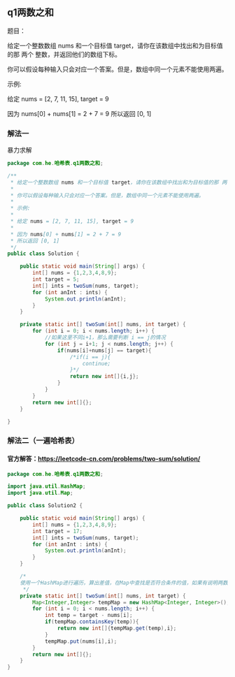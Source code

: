 ## q1两数之和

题目：

给定一个整数数组 nums 和一个目标值 target，请你在该数组中找出和为目标值的那 两个 整数，并返回他们的数组下标。

你可以假设每种输入只会对应一个答案。但是，数组中同一个元素不能使用两遍。

 

示例:

给定 nums = [2, 7, 11, 15], target = 9

因为 nums[0] + nums[1] = 2 + 7 = 9
所以返回 [0, 1]



### 解法一

暴力求解

```java
package com.he.哈希表.q1两数之和;

/**
 * 给定一个整数数组 nums 和一个目标值 target，请你在该数组中找出和为目标值的那 两个 整数，并返回他们的数组下标。
 *
 * 你可以假设每种输入只会对应一个答案。但是，数组中同一个元素不能使用两遍。
 *
 * 示例:
 *
 * 给定 nums = [2, 7, 11, 15], target = 9
 *
 * 因为 nums[0] + nums[1] = 2 + 7 = 9
 * 所以返回 [0, 1]
 */
public class Solution {

    public static void main(String[] args) {
        int[] nums = {1,2,3,4,8,9};
        int target = 5;
        int[] ints = twoSum(nums, target);
        for (int anInt : ints) {
            System.out.println(anInt);
        }
    }

    private static int[] twoSum(int[] nums, int target) {
        for (int i = 0; i < nums.length; i++) {
            //如果这里不同i+1，那么需要判断 i == j的情况
            for (int j = i+1; j < nums.length; j++) {
                if(nums[i]+nums[j] == target){
                    /*if(i == j){
                        continue;
                    }*/
                    return new int[]{i,j};
                }
            }
        }
        return new int[]{};
    }

}

```





### 解法二（一遍哈希表）

#### 官方解答：https://leetcode-cn.com/problems/two-sum/solution/

```java
package com.he.哈希表.q1两数之和;

import java.util.HashMap;
import java.util.Map;

public class Solution2 {

    public static void main(String[] args) {
        int[] nums = {1,2,3,4,8,9};
        int target = 17;
        int[] ints = twoSum(nums, target);
        for (int anInt : ints) {
            System.out.println(anInt);
        }
    }

    /*
    使用一个HashMap进行遍历，算出差值，在Map中查找是否符合条件的值，如果有说明两数相加就等于目标值。
     */
    private static int[] twoSum(int[] nums, int target) {
        Map<Integer,Integer> tempMap = new HashMap<Integer, Integer>();
        for (int i = 0; i < nums.length; i++) {
            int temp = target - nums[i];
            if(tempMap.containsKey(temp)){
                return new int[]{tempMap.get(temp),i};
            }
            tempMap.put(nums[i],i);
        }
        return new int[]{};
    }
}

```

